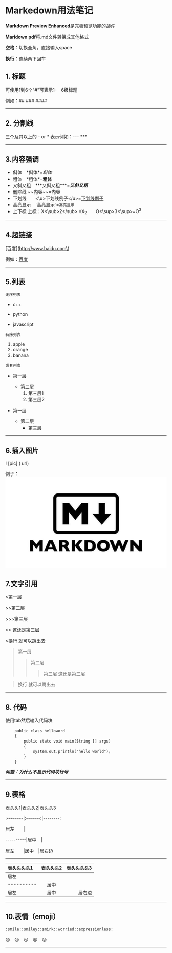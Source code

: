 # Markedown用法笔记
**Markdown Preview Enhanced**是完善预览功能的*插件*

**Maridown pdf**将.md文件转换成其他格式

**空格**：切换全角，直接输入space

**换行**：连续两下回车
## 1. 标题

可使用1到6个"#"可表示1-　6级标题

例如：##  ###  ####

---
## 2. 分割线
三个及其以上的 - or * 表示例如：--- ***

---
## 3.内容强调
+ 斜体　\*斜体\*=*斜体*
+ 粗体　\*粗体\*=**粗体**
+ 又斜又粗　\*\*\*又斜又粗\*\*\*=***又斜又粗***
+ 删除线 \~\~内容\~\~=~~内容~~
+ 下划线　　<\u>下划线例子<\/u>=<u>下划线例子</u>
+ 高亮显示　\`高亮显示\`=`高亮显示`
+ 上下标 上标：X<\sub>2<\/sub> =X<sub>2</sub>　　O<\sup>3<\sup>=O<sup>3</sup>
---
## 4.超链接
\[百度\]\(http://www.baidu.com\)

例如：[百度](http://www.baidu.com)

---
## 5.列表
`无序列表`
* c++
- python
+ javascript

`有序列表`
1. apple
2. orange
3. banana

`嵌套列表`
* 第一层
   * 第二层
      1. 第三层1
      2. 第三层2

* 第一层
   + 第二层
      - 第三层

---
## 6.插入图片
\! \[pic] \( url)

例子：
![](https://github.com/hmzbox/Study-notes/blob/master/Markdown/images/markdown.jpg)

## 7.文字引用
\>第一层

\>>第二层

\>>>第三层

\>> 这还是第三层

\>换行 就可以跳出去

>第一层
>>第二层
>>>第三层
>> 这还是第三层

>换行 就可以跳出去

---
## 8. 代码

使用tab然后输入代码块
```
    public class helloword
    {
        public statc void main(String [] args)
        {
            system.out.println("hello world");
        }
    }
```

***问题：为什么不显示代码块行号***

---
## 9.表格
表头头1\|表头头2\|表头头3

\:--------|:-------:|--------:

居左　　\|

----------\|居中　\|

居左　　\|居中　\|居右边

---
表头头头头1|表头头头2|表头头头头3
:---------|:-------:|----------:
居左      |
----------|居中     |
居左      |居中     |居右边

---
## 10.表情（emoji）
    :smile::smiley::smirk::worried::expressionless:
:smile:　:smiley:　:smirk:　:worried:　:expressionless:

---
